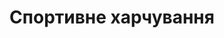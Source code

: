 ---
title: Спортивне харчування
image: '/image/directs/sportnutrition.png'
description: "Спортивне харчування - це спеціально розроблена дієта, яка має на меті забезпечити організм необхідною кількістю поживних речовин для ефективної фізичної активності, розвитку м'язів та підтримки здоров'я.<br><br>
При спортивному харчуванні важливо також враховувати індивідуальні потреби тіла в залежності від віку, статі, ваги та рівня фізичної активності. Ідеальний план харчування може бути розроблений за допомогою дієтолога або тренера."
---
